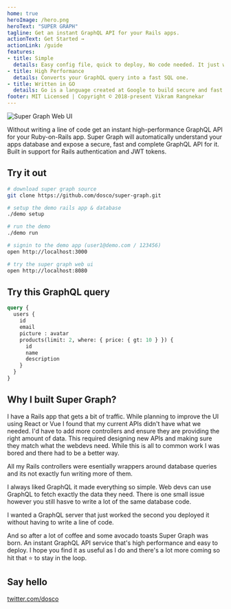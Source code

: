 ```yaml
---
home: true
heroImage: /hero.png
heroText: "SUPER GRAPH"
tagline: Get an instant GraphQL API for your Rails apps.
actionText: Get Started →
actionLink: /guide
features:
- title: Simple
  details: Easy config file, quick to deploy, No code needed. It just works.
- title: High Performance
  details: Converts your GraphQL query into a fast SQL one.
- title: Written in GO
  details: Go is a language created at Google to build secure and fast web services.
footer: MIT Licensed | Copyright © 2018-present Vikram Rangnekar
---
```


![Super Graph Web UI](/super-graph-web-ui.png "Super Graph Web UI for web developers")

Without writing a line of code get an instant high-performance GraphQL API for your Ruby-on-Rails app. Super Graph will automatically understand your apps database and expose a secure, fast and complete GraphQL API for it. Built in support for Rails authentication and JWT tokens.

## Try it out

```bash
# download super graph source
git clone https://github.com/dosco/super-graph.git

# setup the demo rails app & database
./demo setup

# run the demo
./demo run

# signin to the demo app (user1@demo.com / 123456)
open http://localhost:3000

# try the super graph web ui
open http://localhost:8080
```

## Try this GraphQL query

```graphql 
query { 
  users {
    id
    email
    picture : avatar
    products(limit: 2, where: { price: { gt: 10 } }) {
      id
      name
      description
    }
  }
}
```

## Why I built Super Graph?

I have a Rails app that gets a bit of traffic. While planning to improve the UI using React or Vue I found that my current APIs didn't have what we needed. I'd have to add more controllers and ensure they are providing the right amount of data. This required designing new APIs and making sure they match what the webdevs need. While this is all to common work I was bored and there had to be a better way.

All my Rails controllers were esentially wrappers around database queries and its not exactly fun writing more of them.

I always liked GraphQL it made everything so simple. Web devs can use GraphQL to fetch exactly the data they need. There is one small issue however you still hasve to write a lot of the same database code.

I wanted a GraphQL server that just worked the second you deployed it without having to write a line of code.

And so after a lot of coffee and some avocado toasts Super Graph was born. An instant GraphQL API service that's high performance and easy to deploy. I hope you find it as useful as I do and there's a lot more coming so hit that :star: to stay in the loop.

## Say hello 

[twitter.com/dosco](https://twitter.com/dosco)